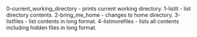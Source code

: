 0-current_working_directory - prints current working directory. 
1-listit - list directory contents. 
2-bring_me_home - changes to home directory. 
3-listfiles - list contents in long format. 
4-listmorefiles - lists all contents including hidden files in long format. 
